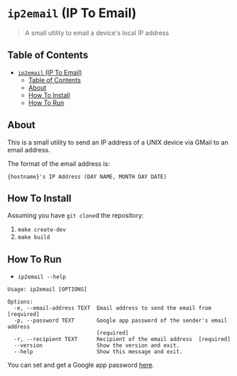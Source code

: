 # `ip2email` (IP To Email)

> A small utility to email a device's local IP address

## Table of Contents

- [`ip2email` (IP To Email)](#ip2email-ip-to-email)
  - [Table of Contents](#table-of-contents)
  - [About](#about)
  - [How To Install](#how-to-install)
  - [How To Run](#how-to-run)

## About

This is a small utility to send an IP address of a UNIX device via GMail to an
email address.

The format of the email address is:

`{hostname}'s IP Address (DAY NAME, MONTH DAY DATE)`

## How To Install

Assuming you have `git clone`d the repository:

1. `make create-dev`
1. `make build`

## How To Run

- `ip2email --help`

```shell
Usage: ip2email [OPTIONS]

Options:
  -e, --email-address TEXT  Email address to send the email from  [required]
  -p, --password TEXT       Google app password of the sender's email address
                            [required]
  -r, --recipient TEXT      Recipient of the email address  [required]
  --version                 Show the version and exit.
  --help                    Show this message and exit.
```

You can set and get a Google app password
[here](https://myaccount.google.com/apppasswords).
